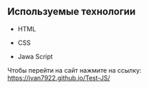 ## Используемые технологии

* HTML

* CSS 

* Jawa Script

Чтобы перейти на сайт нажмите на ссылку: <https://ivan7922.github.io/Test-JS/>
